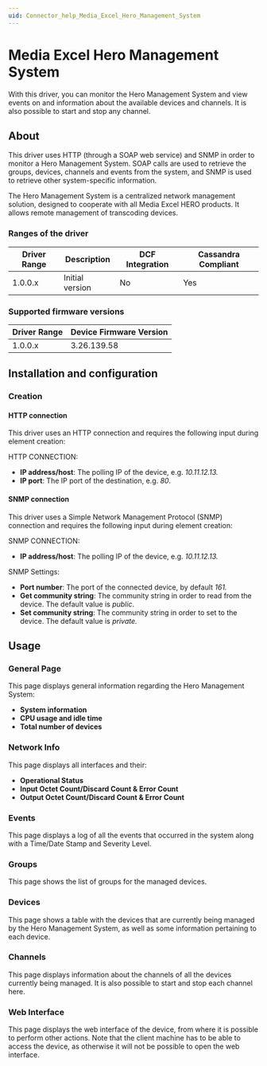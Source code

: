 ```yaml
---
uid: Connector_help_Media_Excel_Hero_Management_System
---
```


# Media Excel Hero Management System

With this driver, you can monitor the Hero Management System and view events on and information about the available devices and channels. It is also possible to start and stop any channel.

## About

This driver uses HTTP (through a SOAP web service) and SNMP in order to monitor a Hero Management System. SOAP calls are used to retrieve the groups, devices, channels and events from the system, and SNMP is used to retrieve other system-specific information.

The Hero Management System is a centralized network management solution, designed to cooperate with all Media Excel HERO products. It allows remote management of transcoding devices.

### Ranges of the driver

| **Driver Range** | **Description** | **DCF Integration** | **Cassandra Compliant** |
|------------------|-----------------|---------------------|-------------------------|
| 1.0.0.x          | Initial version | No                  | Yes                     |

### Supported firmware versions

| **Driver Range** | **Device Firmware Version** |
|------------------|-----------------------------|
| 1.0.0.x          | 3.26.139.58                 |

## Installation and configuration

### Creation

#### HTTP connection

This driver uses an HTTP connection and requires the following input during element creation:

HTTP CONNECTION:

- **IP address/host**: The polling IP of the device, e.g. *10.11.12.13.*
- **IP port**: The IP port of the destination, e.g. *80*.

#### SNMP connection

This driver uses a Simple Network Management Protocol (SNMP) connection and requires the following input during element creation:

SNMP CONNECTION:

- **IP address/host**: The polling IP of the device, e.g. *10.11.12.13.*

SNMP Settings:

- **Port number**: The port of the connected device, by default *161.*
- **Get community string**: The community string in order to read from the device. The default value is *public*.
- **Set community string**: The community string in order to set to the device. The default value is *private.*

## Usage

### General Page

This page displays general information regarding the Hero Management System:

- **System information**
- **CPU usage and idle time**
- **Total number of devices**

### Network Info

This page displays all interfaces and their:

- **Operational Status**
- **Input Octet Count/Discard Count & Error Count**
- **Output Octet Count/Discard Count & Error Count**

### Events

This page displays a log of all the events that occurred in the system along with a Time/Date Stamp and Severity Level.

### Groups

This page shows the list of groups for the managed devices.

### Devices

This page shows a table with the devices that are currently being managed by the Hero Management System, as well as some information pertaining to each device.

### Channels

This page displays information about the channels of all the devices currently being managed. It is also possible to start and stop each channel here.

### Web Interface

This page displays the web interface of the device, from where it is possible to perform other actions. Note that the client machine has to be able to access the device, as otherwise it will not be possible to open the web interface.
